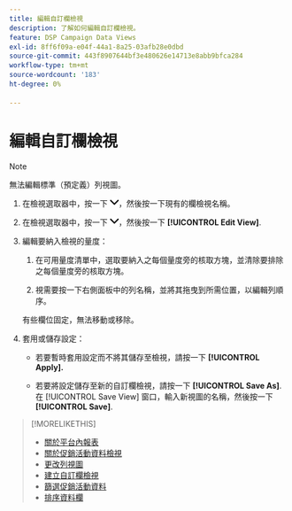 ```yaml
---
title: 編輯自訂欄檢視
description: 了解如何編輯自訂欄檢視。
feature: DSP Campaign Data Views
exl-id: 8ff6f09a-e04f-44a1-8a25-03afb28e0dbd
source-git-commit: 443f8907644bf3e480626e14713e8abb9bfca284
workflow-type: tm+mt
source-wordcount: '183'
ht-degree: 0%

---
```


# 編輯自訂欄檢視

>[!NOTE]
>
>無法編輯標準（預定義）列視圖。

1. 在檢視選取器中，按一下 ![向下箭頭](/help/dsp/assets/chevron-down.png)，然後按一下現有的欄檢視名稱。

1. 在檢視選取器中，按一下 ![向下箭頭](/help/dsp/assets/chevron-down.png)，然後按一下 **[!UICONTROL Edit View]**.

1. 編輯要納入檢視的量度：

   1. 在可用量度清單中，選取要納入之每個量度旁的核取方塊，並清除要排除之每個量度旁的核取方塊。

   1. 視需要按一下右側面板中的列名稱，並將其拖曳到所需位置，以編輯列順序。

   有些欄位固定，無法移動或移除。

1. 套用或儲存設定：

   * 若要暫時套用設定而不將其儲存至檢視，請按一下 **[!UICONTROL Apply].**

   * 若要將設定儲存至新的自訂欄檢視，請按一下 **[!UICONTROL Save As]**. 在 [!UICONTROL Save View] 窗口，輸入新視圖的名稱，然後按一下 **[!UICONTROL Save]**.

>[!MORELIKETHIS]
>
>* [關於平台內報表](campaign-reports-about.md)
>* [關於促銷活動資料檢視](campaign-data-views-about.md)
>* [更改列視圖](column-view-change.md)
>* [建立自訂欄檢視](column-view-create.md)
>* [篩選促銷活動資料](campaign-data-filter.md)
>* [排序資料欄](campaign-data-sort.md)

